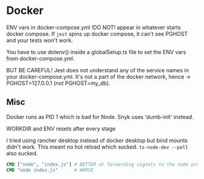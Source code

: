 # Docker

ENV vars in docker-compose.yml !DO NOT! appear in whatever starts docker compose. 
If `jest` spins up docker compose, it can't see PGHOST and your tests won't work.

You have to use dotenv() inside a globalSetup.ts file to set the ENV vars from docker-compose.yml. 

BUT BE CAREFUL! Jest does not understand any of the service names in your docker-compose.yml.
It's not a part of the docker network, hence -> PGHOST=127.0.0.1 (not PGHOST=my_db).

## Misc

Docker runs as PID 1 which is bad for Node. Snyk uses 'dumb-init' instead.

WORKDIR and ENV resets after every stage

I tried using rancher desktop instead of docker desktop but bind mounts didn't work.
This meant no hot reload which sucked. `ts-node-dev --poll` also sucked.

```dockerfile
CMD ["node", "index.js"] # BETTER at forwarding signals to the node process
CMD "node index.js"      # WORSE
```
